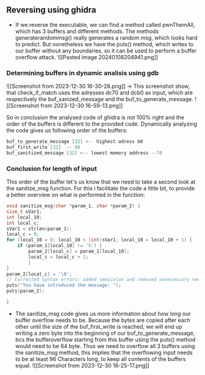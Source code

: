 ## Reversing using ghidra
- If we reverse the executable, we can find a method called pwnThemAll, which has 3 buffers and different methods. The methods generaterandommsg() really generates a random msg, which looks hard to predict. But nonetheless we have the puts() method, which writes to our buffer without any boundaries, so it can be used to perform a buffer overflow attack. 
![[Pasted image 20240108204941.png]]

### Determining buffers in dynamic analisis using gdb
![[Screenshot from 2023-12-30 16-30-28.png]]
-> This screenshot show, that check_if_match uses the adresses dc70 and dcb0 as input, which are respectively the buf_sanized_message and the buf_to_generate_message.
![[Screenshot from 2023-12-30 16-59-13.png]]

So in conclusion the analysed code of ghidra is not 100% right and the order of the buffers is different to the provided code. Dynamically analyzing the code gives us following order of the buffers:
```C
buf_to_generate_message [32] <-- highest adress b0
buf_first_write [32]  -- 90
buf_sanitized_message [32] <-- lowest memory address --70
```


### Conclusion for length of input
This order of the buffer let's us know that we need to take a second look at the sanitize_msg function. For this i facilitate the code a little bit, to provide a better overview on what is performed in the function:
```C
void sanitize_msg(char *param_1, char *param_2) {
size_t sVar1;
int local_10;
int local_c;
sVar1 = strlen(param_1);
local_c = 0;
for (local_10 = 0; local_10 < (int)sVar1; local_10 = local_10 + 1) {
	if (param_1[local_10] != '%') {
		param_2[local_c] = param_1[local_10];
		local_c = local_c + 1;
		}
}
param_2[local_c] = '\0';  
// Corrected syntax errors: added semicolon and removed unnecessary newline
puts("You have introduced the message: ");
puts(param_2);

}
```
- The sanitize_msg code gives us more information about how long our buffer overflow needs to be. Because the bytes are copied after each other until the size of the buf_first_write is reached, we will end up writing a zero byte into the beginning of our buf_to_generate_message, bcs the bufferoverflow starting from this buffer using the puts() method would need to be 64 byte. Thus we need to overflow all 3 buffers using the sanitize_msg method, this implies that the overflowing input needs to be at least 96 Characters long, to keep all contents of the buffers equal.
![[Screenshot from 2023-12-30 16-25-17.png]]

